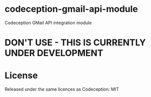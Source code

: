 # codeception-gmail-api-module

Codeception GMail API integration module

# DON'T USE - THIS IS CURRENTLY UNDER DEVELOPMENT

# License

Released under the same licences as Codeception: MIT